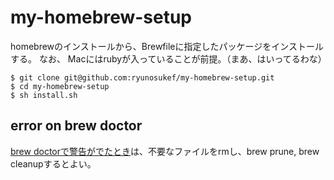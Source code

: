 my-homebrew-setup
=================

homebrewのインストールから、Brewfileに指定したパッケージをインストールする。
なお、
Macにはrubyが入っていることが前提。（まあ、はいってるわな）

```
$ git clone git@github.com:ryunosukef/my-homebrew-setup.git
$ cd my-homebrew-setup
$ sh install.sh
```

## error on brew doctor

[brew doctorで警告がでたとき](http://d.hatena.ne.jp/january/20130723/1374538421)は、不要なファイルをrmし、brew prune, brew cleanupするとよい。
